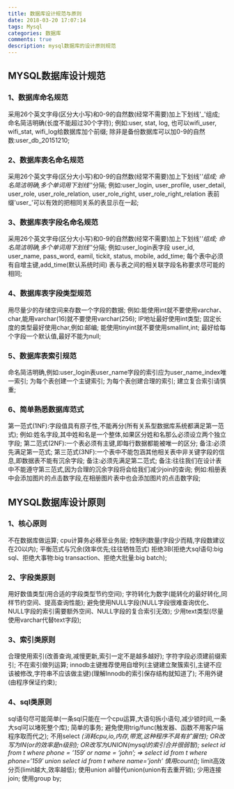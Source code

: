 ```yaml
---
title: 数据库设计规范与原则
date: 2018-03-20 17:07:14
tags: Mysql
categories: 数据库
comments: true
description: mysql数据库的设计原则规范
---
```


## MYSQL数据库设计规范

### 1、数据库命名规范

采用26个英文字母(区分大小写)和0-9的自然数(经常不需要)加上下划线'_'组成;
命名简洁明确(长度不能超过30个字符);
例如:user, stat, log, 也可以wifi_user, wifi_stat, wifi_log给数据库加个前缀;
除非是备份数据库可以加0-9的自然数:user_db_20151210;

### 2、数据库表名命名规范

采用26个英文字母(区分大小写)和0-9的自然数(经常不需要)加上下划线'_'组成;
命名简洁明确,多个单词用下划线'_'分隔;
例如:user_login, user_profile, user_detail, user_role, user_role_relation,
user_role_right, user_role_right_relation
表前缀'user_'可以有效的把相同关系的表显示在一起;

### 3、数据库表字段名命名规范

采用26个英文字母(区分大小写)和0-9的自然数(经常不需要)加上下划线'_'组成;
命名简洁明确,多个单词用下划线'_'分隔;
例如:user_login表字段 user_id, user_name, pass_word, eamil, tickit, status, mobile, add_time;
每个表中必须有自增主键,add_time(默认系统时间)
表与表之间的相关联字段名称要求尽可能的相同;

### 4、数据库表字段类型规范

用尽量少的存储空间来存数一个字段的数据;
例如:能使用int就不要使用varchar、char,能用varchar(16)就不要使用varchar(256);
IP地址最好使用int类型;
固定长度的类型最好使用char,例如:邮编;
能使用tinyint就不要使用smallint,int;
最好给每个字段一个默认值,最好不能为null;

### 5、数据库表索引规范

命名简洁明确,例如:user_login表user_name字段的索引应为user_name_index唯一索引;
为每个表创建一个主键索引;
为每个表创建合理的索引;
建立复合索引请慎重;

### 6、简单熟悉数据库范式

第一范式(1NF):字段值具有原子性,不能再分(所有关系型数据库系统都满足第一范式);
例如:姓名字段,其中姓和名是一个整体,如果区分姓和名那么必须设立两个独立字段;
第二范式(2NF):一个表必须有主键,即每行数据都能被唯一的区分;
备注:必须先满足第一范式;
第三范式(3NF):一个表中不能包涵其他相关表中非关键字段的信息,即数据表不能有沉余字段;
备注:必须先满足第二范式;
备注:往往我们在设计表中不能遵守第三范式,因为合理的沉余字段将会给我们减少join的查询;
例如:相册表中会添加图片的点击数字段,在相册图片表中也会添加图片的点击数字段;

## MYSQL数据库设计原则

### 1、核心原则

不在数据库做运算;
cpu计算务必移至业务层;
控制列数量(字段少而精,字段数建议在20以内);
平衡范式与冗余(效率优先;往往牺牲范式)
拒绝3B(拒绝大sql语句:big sql、拒绝大事物:big transaction、拒绝大批量:big batch);

### 2、字段类原则

用好数值类型(用合适的字段类型节约空间);
字符转化为数字(能转化的最好转化,同样节约空间、提高查询性能);
避免使用NULL字段(NULL字段很难查询优化、NULL字段的索引需要额外空间、NULL字段的复合索引无效);
少用text类型(尽量使用varchar代替text字段);

### 3、索引类原则

合理使用索引(改善查询,减慢更新,索引一定不是越多越好);
字符字段必须建前缀索引;
不在索引做列运算;
innodb主键推荐使用自增列(主键建立聚簇索引,主键不应该被修改,字符串不应该做主键)(理解Innodb的索引保存结构就知道了);
不用外键(由程序保证约束);

### 4、sql类原则

sql语句尽可能简单(一条sql只能在一个cpu运算,大语句拆小语句,减少锁时间,一条大sql可以堵死整个库);
简单的事务;
避免使用trig/func(触发器、函数不用客户端程序取而代之);
不用select *(消耗cpu,io,内存,带宽,这种程序不具有扩展性);
OR改写为IN(or的效率是n级别);
OR改写为UNION(mysql的索引合并很弱智);
select id from t where phone = ’159′ or name = ‘john’;
=>
select id from t where phone=’159′
union
select id from t where name=’jonh’
慎用count(*);
limit高效分页(limit越大,效率越低);
使用union all替代union(union有去重开销);
少用连接join;
使用group by;

